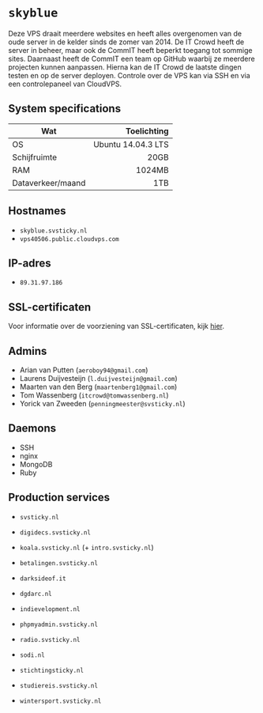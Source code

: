 `skyblue`
========

Deze VPS draait meerdere websites en heeft alles overgenomen van de oude server in de kelder sinds de zomer van 2014. De IT Crowd heeft de server in beheer, maar ook de CommIT heeft beperkt toegang tot sommige sites. Daarnaast heeft de CommIT een team op GitHub waarbij ze meerdere projecten kunnen aanpassen. Hierna kan de IT Crowd de laatste dingen testen en op de server deployen. Controle over de VPS kan via SSH en via een controlepaneel van CloudVPS.

System specifications
---------------------

| Wat               | Toelichting         |
| ----------------- | ------------------: |
| OS                | Ubuntu 14.04.3 LTS  |
| Schijfruimte      | 20GB                |
| RAM               | 1024MB              |
| Dataverkeer/maand | 1TB                 |

Hostnames
---------

 - `skyblue.svsticky.nl`
 - `vps40506.public.cloudvps.com`

IP-adres
--------

 - `89.31.97.186`

SSL-certificaten
----------------

Voor informatie over de voorziening van SSL-certificaten, kijk [hier](../tutorials/letsencrypt.md).

Admins
------

 - Arian van Putten (`aeroboy94@gmail.com`)
 - Laurens Duijvesteijn (`l.duijvesteijn@gmail.com`)
 - Maarten van den Berg (`maartenberg1@gmail.com`)
 - Tom Wassenberg (`itcrowd@tomwassenberg.nl`)
 - Yorick van Zweeden (`penningmeester@svsticky.nl`)

Daemons
-------

 - SSH
 - nginx
 - MongoDB
 - Ruby

Production services
-------------------

 - `svsticky.nl`
 - `digidecs.svsticky.nl`

 - `koala.svsticky.nl` (+ `intro.svsticky.nl`)
 - `betalingen.svsticky.nl`

 - `darksideof.it`
 - `dgdarc.nl`
 - `indievelopment.nl`
 - `phpmyadmin.svsticky.nl`
 - `radio.svsticky.nl`
 - `sodi.nl`
 - `stichtingsticky.nl`
 - `studiereis.svsticky.nl`
 - `wintersport.svsticky.nl`
